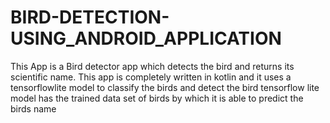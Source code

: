 # BIRD-DETECTION-USING_ANDROID_APPLICATION
This App is a Bird detector app which detects the bird and returns its scientific name.
This app is completely written in kotlin and it uses a tensorflowlite model to classify the birds and detect the bird
tensorflow lite model has the trained data set of birds by which it is able to predict the birds name 
